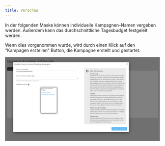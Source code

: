 ```yaml
---
title: Vorschau
---
```


In der folgenden Maske können individuelle Kampagnen-Namen vergeben werden. Außerdem kann das durchschnittliche Tagesbudget festgelelt werden.

Wenn dies vorgenommen wurde, wird durch einen Klick auf den "Kampagen erstellen" Button, die Kampagne erstellt und gestartet.

![Vorschau](img/Ads_starten_2.png)
